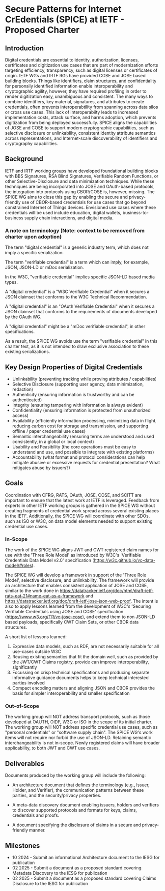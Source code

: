 # Secure Patterns for Internet CrEdentials (SPICE) at IETF - Proposed Charter

## Introduction

Digital credentials are essential to identity, authorization, licenses, certificates and digitization use cases that are part of modernization efforts targeting efficiency, transparency, such as digital licenses or certificates of origin.
IETF WGs and IRTF RGs have provided COSE and JOSE based building blocks.  Things like identifiers, claim structures, and confidentiality for personally identified information enable interoperability and cryptographic agility, however, they have required profiling in order to render digitization easy, unambiguous and consistent.
The many ways to combine identifiers, key material, signatures, and attributes to create credentials, often prevents interoperabtility from spanning across data silos or cross use cases.
This lack of interoperabilty leads to increased implementation costs, attack surface, and harms adoption, which prevents digitization from being deployed successfully.
SPICE aligns the capabilities of JOSE and COSE to support modern cryptographic capabilities, such as selective disclosure or unlinkablilty, consistent identity attribute semantics across representations, and Internet-scale discoverability of identifiers and cryptography capabilities.

## Background

IETF and IRTF working groups have developed foundational building blocks with BBS Signatures, RSA Blind Signatures, Verifiable Random Functions, or other Selective-Disclosure and data minimization techniques.
While these techniques are being incorporated into JOSE and OAuth-based protocols, the integration into protocols using CBOR/COSE is, however, missing. 
The SPICE WG aims to close this gap by enabling the secure and privacy-friendly use of CBOR-based credentials for use cases that go beyond constrained Internet of Things devices. Envisioned use cases where these credentials will be used include education, digital wallets, business-to-business supply chain interactions, and digital media.

### A note on terminology (Note: context to be removed from charter upon adoption)

The term "digital credential" is a generic industry term, which does not imply a specific serialization. 

The term "verifiable credential" is a term which can imply, for example, JSON, JSON-LD or mDoc serialization.

In the W3C, "verifiable credential" implies specific JSON-LD based media types.

A "digital credential" is a "W3C Verifiable Credential" when it secures a JSON claimset that conforms to the W3C Technical Recommendation.

A "digital credential" is an "OAuth Verifiable Credential" when it secures a JSON claimset that conforms to the requirements of documents developed by the OAuth WG. 

A "digital credential" might be a "mDoc verifiable credential", in other specifications.

As a result, the SPICE WG avoids use the term "verifiable credential" in this charter text, as it is not intended to draw exclusive association to these existing serializations.

## Key Design Properties of Digital Credentials

- Unlinkability (preventing tracking while proving attributes / capabilities)
- Selective Disclosure (supporting user agency, data minimization, redaction)
- Authenticity (ensuring information is trustworthy and can be authenticated)
- Integrity (ensuring tampering with information is always evident)
- Confidentiality (ensuring information is protected from unauthorized access)
- Availability (efficiently information processing, minimizing data in flight, reducing carbon cost for storage and transmission, and supporting offline / paper credential use cases)
- Semantic interchangeability (ensuring terms are understood and used consistently, in a global or local context)
- Usability and Feasibility (the core operations must be easy to understand and use, and possible to integrate with existing platforms)
- Accountability (what format and protocol considerations can help mitigate abusive or excessive requests for credential presentation?  What mitigates abuse by issuers?)

## Goals

Coordination with CFRG, RATS, OAuth, JOSE, COSE, and SCITT are important to ensure that the latest work at IETF is leveraged. Feedback from experts in other IETF working groups is gathered in the SPICE WG without creating fragments of credential work spread across several existing places in the IETF. Additionally, the SPICE WG will coordinate with other SDOs, such as ISO or W3C, on data model elements needed to support existing credential use cases.

### In-Scope

The work of the SPICE WG aligns JWT and CWT registered claim names for use with the 'Three Role Model' as introduced by W3C's 'Verifiable Credentials Data Model v2.0' specification (https://w3c.github.io/vc-data-model/#roles).

The SPICE WG will develop a framework in support of the 'Three Role Model', selective disclosure, and unlinkability.
The framework will provide an architecture that enables consistent application of JOSE and COSE, similar to the work done in https://datatracker.ietf.org/doc/html/draft-ietf-rats-eat-21#name-eat-as-a-framework and https://datatracker.ietf.org/doc/draft-ietf-jose-json-web-proof.
The intent is also to apply lessons learned from the development of W3C's 'Securing Verifiable Credentials using JOSE and COSE' specification (https://www.w3.org/TR/vc-jose-cose), and extend them to non JSON-LD based payloads, specifically CWT Claim Sets, or other CBOR data structures.

A short list of lessons learned:
1. Expressive data models, such as RDF, are not necessarily suitable for
   all use-cases outside W3C
2. Reusing existing semantics that fit the domain well, such as provided by
   the JWT/CWT Claims registry, provide can improve interoperability,
   significantly
3. Focussing on crisp technical specifications and producing separate
   informative guidance documents helps to keep technical interested parties
   involved
4. Compact encoding matters and aligning JSON and CBOR provides
   the basis for simpler interoperability and smaller specification

### Out-of-Scope

The working group will NOT address transport protocols, such as those developed at OAUTH, OIDF, W3C or ISO in the scope of its initial charter.
The working group will NOT address specific credential use cases, such as "personal credentials" or "software supply chain".
The SPICE WG's work items will not require nor forbid the use of JSON-LD. Retaining semantic interchangeability is not in-scope. Newly registered claims will have broader applicability, to both JWT and CWT use cases.

## Deliverables

Documents produced by the working group will include the following:

- An architecture document that defines the terminology (e.g., Issuer, Holder, and Verifier), the communication patterns between these parties, and the security/privacy properties.

- A meta-data discovery document enabling issuers, holders and verifiers to discover supported protocols and formats for keys, claims, credentials and proofs.

- A document specifying the disclosure of claims in a secure and privacy-friendly manner.

## Milestones

- 10 2024 - Submit an informational Architecture document to the IESG for publication
- 02 2025 - Submit a document as a proposed standard covering Metadata Discovery to the IESG for publication
- 02 2025 - Submit a document as a proposed standard covering Claims Disclosure to the IESG for publication
